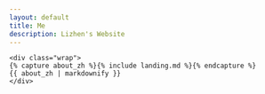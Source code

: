 ```yaml
---
layout: default
title: Me
description: Lizhen's Website
---
```


<section class="intro headline">

	<div class="wrap">
    {% capture about_zh %}{% include landing.md %}{% endcapture %}
    {{ about_zh | markdownify }}
	</div>

</section>
